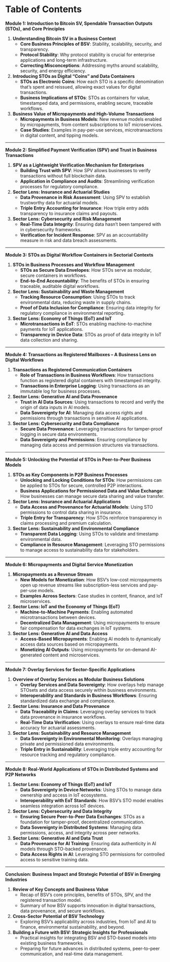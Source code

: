 # Table of Contents

**Module 1: Introduction to Bitcoin SV, Spendable Transaction Outputs (STOs), and Core Principles**

1. **Understanding Bitcoin SV in a Business Context**
   * **Core Business Principles of BSV**: Stability, scalability, security, and transparency.
   * **Protocol Stability**: Why protocol stability is crucial for enterprise applications and long-term infrastructure.
   * **Correcting Misconceptions**: Addressing myths around scalability, security, and energy efficiency.
2. **Introducing STOs as Digital “Coins” and Data Containers**
   * **STOs as Electronic Coins**: How each STO is a specific denomination that’s spent and reissued, allowing exact values for digital transactions.
   * **Business Implications of STOs**: STOs as containers for value, timestamped data, and permissions, enabling secure, traceable workflows.
3. **Business Value of Micropayments and High-Volume Transactions**
   * **Micropayments in Business Models**: New revenue models enabled by micropayments, from content subscriptions to IoT microservices.
   * **Case Studies**: Examples in pay-per-use services, microtransactions in digital content, and tipping models.

***

**Module 2: Simplified Payment Verification (SPV) and Trust in Business Transactions**

1. **SPV as a Lightweight Verification Mechanism for Enterprises**
   * **Building Trust with SPV**: How SPV allows businesses to verify transactions without full blockchain data.
   * **Application in Compliance and Audits**: Streamlining verification processes for regulatory compliance.
2. **Sector Lens: Insurance and Actuarial Studies**
   * **Data Provenance in Risk Assessment**: Using SPV to establish trustworthy data for actuarial models.
   * **Triple Entry Accounting for Insurance**: How triple entry adds transparency to insurance claims and payouts.
3. **Sector Lens: Cybersecurity and Risk Management**
   * **Real-Time Data Integrity**: Ensuring data hasn’t been tampered with in cybersecurity frameworks.
   * **Verification for Incident Response**: SPV as an accountability measure in risk and data breach assessments.

***

**Module 3: STOs as Digital Workflow Containers in Sectorial Contexts**

1. **STOs in Business Processes and Workflow Management**
   * **STOs as Secure Data Envelopes**: How STOs serve as modular, secure containers in workflows.
   * **End-to-End Accountability**: The benefits of STOs in ensuring traceable, auditable digital workflows.
2. **Sector Lens: Sustainability and Waste Management**
   * **Tracking Resource Consumption**: Using STOs to track environmental data, reducing waste in supply chains.
   * **Proof of Data Inclusion for Compliance**: Ensuring data integrity for regulatory compliance in environmental reporting.
3. **Sector Lens: Economy of Things (EoT) and IoT**
   * **Microtransactions in EoT**: STOs enabling machine-to-machine payments for IoT applications.
   * **Transparency in Device Data**: STOs as proof of data integrity in IoT data collection and sharing.

***

**Module 4: Transactions as Registered Mailboxes – A Business Lens on Digital Workflows**

1. **Transactions as Registered Communication Containers**
   * **Role of Transactions in Business Workflows**: How transactions function as registered digital containers with timestamped integrity.
   * **Transactions in Enterprise Logging**: Using transactions as an immutable log for business processes.
2. **Sector Lens: Generative AI and Data Provenance**
   * **Trust in AI Data Sources**: Using transactions to record and verify the origin of data inputs in AI models.
   * **Data Sovereignty for AI**: Managing data access rights and permissions through transactions in sensitive AI applications.
3. **Sector Lens: Cybersecurity and Data Compliance**
   * **Secure Data Provenance**: Leveraging transactions for tamper-proof logging in secure data environments.
   * **Data Sovereignty and Permissions**: Ensuring compliance by managing data access and permission structures via transactions.

***

**Module 5: Unlocking the Potential of STOs in Peer-to-Peer Business Models**

1. **STOs as Key Components in P2P Business Processes**
   * **Unlocking and Locking Conditions for STOs**: How permissions can be applied to STOs for secure, controlled P2P interactions.
   * **Business Applications for Permissioned Data and Value Exchange**: How businesses can manage secure data sharing and value transfer.
2. **Sector Lens: Insurance and Actuarial Applications**
   * **Data Access and Provenance for Actuarial Models**: Using STO permissions to control data sharing in insurance.
   * **Triple Entry for Transparency**: How STOs reinforce transparency in claims processing and premium calculation.
3. **Sector Lens: Sustainability and Environmental Compliance**
   * **Transparent Data Logging**: Using STOs to validate and timestamp environmental data.
   * **Compliance in Resource Management**: Leveraging STO permissions to manage access to sustainability data for stakeholders.

***

**Module 6: Micropayments and Digital Service Monetization**

1. **Micropayments as a Revenue Stream**
   * **New Models for Monetization**: How BSV’s low-cost micropayments open up revenue streams like subscription-less services and pay-per-use models.
   * **Examples Across Sectors**: Case studies in content, finance, and IoT microservices.
2. **Sector Lens: IoT and the Economy of Things (EoT)**
   * **Machine-to-Machine Payments**: Enabling automated microtransactions between devices.
   * **Decentralized Data Management**: Using micropayments to ensure fair compensation for data exchanges in IoT systems.
3. **Sector Lens: Generative AI and Data Access**
   * **Access-Based Micropayments**: Enabling AI models to dynamically access data sources based on micropayments.
   * **Monetizing AI Outputs**: Using micropayments for on-demand AI-generated content and microservices.

***

**Module 7: Overlay Services for Sector-Specific Applications**

1. **Overview of Overlay Services as Modular Business Solutions**
   * **Overlay Services and Data Sovereignty**: How overlays help manage STOsets and data access securely within business environments.
   * **Interoperability and Standards in Business Workflows**: Ensuring standardized data exchange and compliance.
2. **Sector Lens: Insurance and Data Provenance**
   * **Data Traceability in Claims**: Leveraging overlay services to track data provenance in insurance workflows.
   * **Real-Time Data Verification**: Using overlays to ensure real-time data accuracy for actuarial assessments.
3. **Sector Lens: Sustainability and Resource Management**
   * **Data Sovereignty in Environmental Monitoring**: Overlays managing private and permissioned data environments.
   * **Triple Entry in Sustainability**: Leveraging triple entry accounting for resource tracking and regulatory compliance.

***

**Module 8: Real-World Applications of STOs in Distributed Systems and P2P Networks**

1. **Sector Lens: Economy of Things (EoT) and IoT**
   * **Data Sovereignty in Device Networks**: Using STOs to manage data ownership and access in IoT ecosystems.
   * **Interoperability with EoT Standards**: How BSV’s STO model enables seamless integration across IoT devices.
2. **Sector Lens: Cybersecurity and Data Integrity**
   * **Ensuring Secure Peer-to-Peer Data Exchanges**: STOs as a foundation for tamper-proof, decentralized communication.
   * **Data Sovereignty in Distributed Systems**: Managing data permissions, access, and integrity across peer networks.
3. **Sector Lens: Generative AI and Data Trust**
   * **Data Provenance for AI Training**: Ensuring data authenticity in AI models through STO-backed provenance.
   * **Data Access Rights in AI**: Leveraging STO permissions for controlled access to sensitive training data.

***

**Conclusion: Business Impact and Strategic Potential of BSV in Emerging Industries**

1. **Review of Key Concepts and Business Value**
   * Recap of BSV’s core principles, benefits of STOs, SPV, and the registered transaction model.
   * Summary of how BSV supports innovation in digital transactions, data provenance, and secure workflows.
2. **Cross-Sector Potential of BSV Technology**
   * Exploring BSV’s applicability across industries, from IoT and AI to finance, environmental sustainability, and beyond.
3. **Building a Future with BSV: Strategic Insights for Professionals**
   * Practical insights for integrating BSV and STO-based models into existing business frameworks.
   * Preparing for future advances in distributed systems, peer-to-peer communication, and real-time data management.
